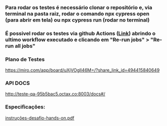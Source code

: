 ### Para rodar os testes é necessário clonar o repositório e, via terminal na pasta raiz, rodar o comando npx cypress open (para abrir em tela) ou npx cypress run (rodar no terminal)

### É possivel rodar os testes via github Actions ([Link](https://github.com/brunoomf1/Black_box_octa/actions)) abrindo o ultimo workflow executado e clicando em "Re-run jobs" > "Re-run all jobs"

### Plano de Testes 
https://miro.com/app/board/uXjVOglI46M=/?share_link_id=494415840649

### API DOCS
http://teste-qa-95b5bac5.octax.co:8003/docs#/


### Especificações: 
[instruções-desafio-hands-on.pdf](https://github.com/brunoomf1/Black_box_octa/files/9278322/instrucoes-desafio-hands-on.pdf)
